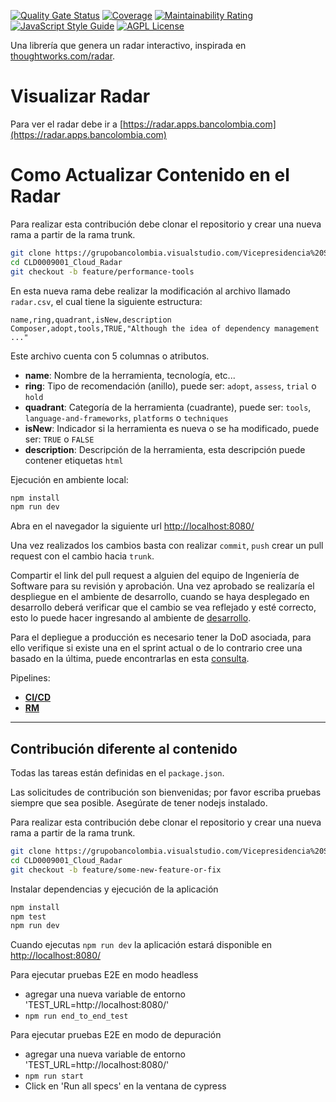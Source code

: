[![Quality Gate Status](https://sonar.apps.bancolombia.com/sonarbc/api/project_badges/measure?project=CLD0009001_Cloud_Radar&metric=alert_status)](https://sonar.apps.bancolombia.com/sonarbc/dashboard?id=CLD0009001_Cloud_Radar)
[![Coverage](https://sonar.apps.bancolombia.com/sonarbc/api/project_badges/measure?project=CLD0009001_Cloud_Radar&metric=coverage)](https://sonar.apps.bancolombia.com/sonarbc/dashboard?id=CLD0009001_Cloud_Radar)
[![Maintainability Rating](https://sonar.apps.bancolombia.com/sonarbc/api/project_badges/measure?project=CLD0009001_Cloud_Radar&metric=sqale_rating)](https://sonar.apps.bancolombia.com/sonarbc/dashboard?id=CLD0009001_Cloud_Radar)
[![JavaScript Style Guide](https://img.shields.io/badge/code_style-standard-brightgreen.svg)](https://standardjs.com)
[![AGPL License](https://badgen.net/github/license/thoughtworks/build-your-own-radar)](https://github.com/thoughtworks/build-your-own-radar)

 
Una librería que genera un radar interactivo, inspirada en [thoughtworks.com/radar](http://thoughtworks.com/radar).

# Visualizar Radar

Para ver el radar debe ir a [https://radar.apps.bancolombia.com](https://radar.apps.bancolombia.com)

# Como Actualizar Contenido en el Radar

Para realizar esta contribución debe clonar el repositorio y crear una nueva rama a partir de la rama trunk.
```bash
git clone https://grupobancolombia.visualstudio.com/Vicepresidencia%20Servicios%20de%20Tecnolog%C3%ADa/_git/CLD0009001_Cloud_Radar
cd CLD0009001_Cloud_Radar
git checkout -b feature/performance-tools
```

En esta nueva rama debe realizar la modificación al archivo llamado `radar.csv`, el cual tiene la siguiente estructura:
```csv
name,ring,quadrant,isNew,description  
Composer,adopt,tools,TRUE,"Although the idea of dependency management ..."
```
Este archivo cuenta con 5 columnas o atributos.
- **name**: Nombre de la herramienta, tecnología, etc...
- **ring**: Tipo de recomendación (anillo), puede ser: `adopt`, `assess`, `trial` o `hold`
- **quadrant**: Categoría de la herramienta (cuadrante), puede ser: `tools`, `language-and-frameworks`, `platforms` o `techniques`
- **isNew**: Indicador si la herramienta es nueva o se ha modificado, puede ser: `TRUE` o `FALSE`
- **description**: Descripción de la herramienta, esta descripción puede contener etiquetas `html`

Ejecución en ambiente local:

```bash
npm install
npm run dev
```
Abra en el navegador la siguiente url [http://localhost:8080/](http://localhost:8080/)

Una vez realizados los cambios basta con realizar `commit`, `push` crear un pull request con el cambio hacia `trunk`.

Compartir el link del pull request a alguien del equipo de Ingeniería de Software para su revisión y aprobación. Una vez aprobado se realizaría el despliegue en el ambiente de desarrollo, cuando se haya desplegado en desarrollo deberá verificar que el cambio se vea reflejado y esté correcto, esto lo puede hacer ingresando al ambiente de [desarrollo](https://radar-dev.apps.ambientesbc.com/).

Para el depliegue a producción es necesario tener la DoD asociada, para ello verifique si existe una en el sprint actual o de lo contrario cree una basado en la última, puede encontrarlas en esta [consulta](https://grupobancolombia.visualstudio.com/Vicepresidencia%20Servicios%20de%20Tecnolog%C3%ADa/_queries/query/0af0697c-2c57-4494-ba52-9adbd255ed52/).

Pipelines:
- [**CI/CD**](https://grupobancolombia.visualstudio.com/Vicepresidencia%20Servicios%20de%20Tecnolog%C3%ADa/_build?definitionId=7821)
- [**RM**](https://grupobancolombia.visualstudio.com/Vicepresidencia%20Servicios%20de%20Tecnolog%C3%ADa/_release?definitionId=10832&view=mine&_a=releases)

----

## Contribución diferente al contenido

Todas las tareas están definidas en el `package.json`.

Las solicitudes de contribución son bienvenidas; por favor escriba pruebas siempre que sea posible.
Asegúrate de tener nodejs instalado.

Para realizar esta contribución debe clonar el repositorio y crear una nueva rama a partir de la rama trunk.
```bash
git clone https://grupobancolombia.visualstudio.com/Vicepresidencia%20Servicios%20de%20Tecnolog%C3%ADa/_git/CLD0009001_Cloud_Radar
cd CLD0009001_Cloud_Radar
git checkout -b feature/some-new-feature-or-fix
```
Instalar dependencias y ejecución de la aplicación

```bash
npm install
npm test
npm run dev
```

Cuando ejecutas `npm run dev` la aplicación estará disponible en [http://localhost:8080/](http://localhost:8080/)

Para ejecutar pruebas E2E en modo headless
- agregar una nueva variable de entorno 'TEST_URL=http://localhost:8080/'
- `npm run end_to_end_test`

Para ejecutar pruebas E2E en modo de depuración
- agregar una nueva variable de entorno 'TEST_URL=http://localhost:8080/'
- `npm run start`
- Click en 'Run all specs' en la ventana de cypress


